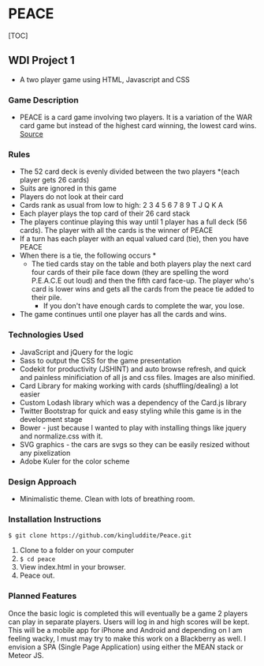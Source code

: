 # PEACE
[TOC]

## WDI Project 1
* A two player game using HTML, Javascript and CSS

### Game Description
* PEACE is a card game involving two players. It is a
variation of the WAR card game but instead of the highest
card winning, the lowest card wins.
[Source](http://www.pagat.com/war/war.html)

### Rules
* The 52 card deck is evenly divided between the two players
  *(each player gets 26 cards)
* Suits are ignored in this game
* Players do not look at their card
* Cards rank as usual from low to high: 2 3 4 5 6 7 8 9 T J Q K A
* Each player plays the top card of their 26 card stack
* The players continue playing this way until 1 player has a full deck
  (56 cards). The player with all the cards is the winner of PEACE
* If a turn has each player with an equal valued card (tie), then you have PEACE
* When there is a tie, the following occurs *
  * The tied cards stay on the table and both players play the next card four
    cards of their pile face down (they are spelling the word P.E.A.C.E out
    loud) and then the fifth card face-up. The player who's card is lower wins
    and gets all the cards from the peace tie added to their pile.
    * If you don't have enough cards to complete the war, you lose.
* The game continues until one player has all the cards and wins.

### Technologies Used
* JavaScript and jQuery for the logic
* Sass to output the CSS for the game presentation
* Codekit for productivity (JSHINT) and auto browse refresh, and quick and
  painless minificiation of all js and css files. Images are also minified.
* Card Library for making working with cards (shuffling/dealing) a lot
  easier
* Custom Lodash library which was a dependency of the Card.js library
* Twitter Bootstrap for quick and easy styling while this game is in the
  development stage
* Bower - just because I wanted to play with installing things like jquery
    and normalize.css with it.
* SVG graphics - the cars are svgs so they can be easily resized without
  any pixelization
* Adobe Kuler for the color scheme

### Design Approach
* Minimalistic theme. Clean with lots of breathing room.

### Installation Instructions
```
$ git clone https://github.com/kingluddite/Peace.git
```
1. Clone to a folder on your computer
2. `$ cd peace`
3. View index.html in your browser.
4. Peace out.

### Planned Features
Once the basic logic is completed this will eventually be a game 2 players
can play in separate players. Users will log in and high scores will be kept.
This will be a mobile app for iPhone and Android and depending on I am feeling
wacky, I must may try to make this work on a Blackberry as well.
I envision a SPA (Single Page Application) using either the MEAN stack or
Meteor JS.



